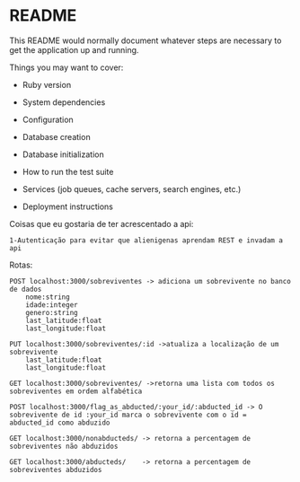 # README

This README would normally document whatever steps are necessary to get the
application up and running.

Things you may want to cover:

* Ruby version

* System dependencies

* Configuration

* Database creation

* Database initialization

* How to run the test suite

* Services (job queues, cache servers, search engines, etc.)

* Deployment instructions


Coisas que eu gostaria de ter acrescentado a api:

	1-Autenticação para evitar que alienigenas aprendam REST e invadam a api 


Rotas:
	
	POST localhost:3000/sobreviventes -> adiciona um sobrevivente no banco de dados
		nome:string
		idade:integer
		genero:string
		last_latitude:float
		last_longitude:float

	PUT localhost:3000/sobreviventes/:id ->atualiza a localização de um sobrevivente
		last_latitude:float
		last_longitude:float

	GET localhost:3000/sobreviventes/ ->retorna uma lista com todos os sobreviventes em ordem alfabética

	POST localhost:3000/flag_as_abducted/:your_id/:abducted_id -> O sobrevivente de id :your_id marca o sobrevivente com o id = abducted_id como abduzido

	GET localhost:3000/nonabducteds/ -> retorna a percentagem de sobreviventes não abduzidos

	GET localhost:3000/abducteds/    -> retorna a percentagem de sobreviventes abduzidos
